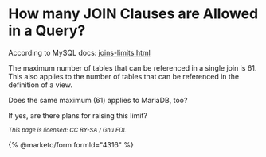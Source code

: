 # How many JOIN Clauses are Allowed in a Query?

According to MySQL docs: [joins-limits.html](https://dev.mysql.com/doc/refman/5.1/en/joins-limits.html)

The maximum number of tables that can be referenced in a single join is 61. This also applies to the number of tables that can be referenced in the definition of a view.

Does the same maximum (61) applies to MariaDB, too?

If yes, are there plans for raising this limit?

<sub>_This page is licensed: CC BY-SA / Gnu FDL_</sub>

{% @marketo/form formId="4316" %}
